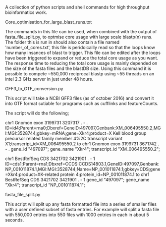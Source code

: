A collection of python scripts and shell commands for high throughput bioinformatics work.

Core_optimisation_for_large_blast_runs.txt

The commands in this file can be used, when combined with the output of fasta_file_split.py, to optmise core usage with large scale blastp(n) runs. The folder this is run in should also contain a file named 'number_of_cores.txt', this file is peridoicallly read so that the loops know how many insances of blast to trigger. This file can be edited after the loops have been triggered to expand or reduce the total core usage as you want. The response time to reducing the total core usage is mainly depended on the size of the fasta files and the blastDB size. Using this command it is possible to compete ~550,000 reciprocal blastp using ~55 threads on an intel 2.3 GHz server in just under 48 hours.

GFF3_to_GTF_conversion.py

This script will take a NCBI GFF3 files (as of october 2016) and convert it into GTF format sutiable for programs such as cufflinks and featureCounts.

The script will do the following;

chr1    Gnomon  exon    3199731 3207317 .       -       .       ID=id4;Parent=rna0;Dbxref=GeneID:497097,Genbank:XM_006495550.2,MGI:MGI:3528744;gbkey=mRNA;gene=Xkr4;product=X Kell blood group precursor related family member 4%2C transcript variant X1;transcript_id=XM_006495550.2
to
chr1    Gnomon  exon    3199731 3671742 .       -       .       gene_id "497097"; gene_name "Xkr4"; transcript_id "XM_006495550.2";

chr1    BestRefSeq      CDS     3421702 3421901 .       -       1       ID=cds1;Parent=rna1;Dbxref=CCDS:CCDS14803.1,GeneID:497097,Genbank:NP_001011874.1,MGI:MGI:3528744;Name=NP_001011874.1;gbkey=CDS;gene=Xkr4;product=XK-related protein 4;protein_id=NP_001011874.1
to
chr1    BestRefSeq      CDS     3421702 3421901 .       -       1       gene_id "497097"; gene_name "Xkr4"; transcript_id "NP_001011874.1";
 
fasta_file_split.py

This script will split up any fasta formatted file into a series of smaller files with a user defined subset of fasta entries. For example will split a fasta file with 550,000 entries into 550 files with 1000 entries in each in about 5 seconds.
